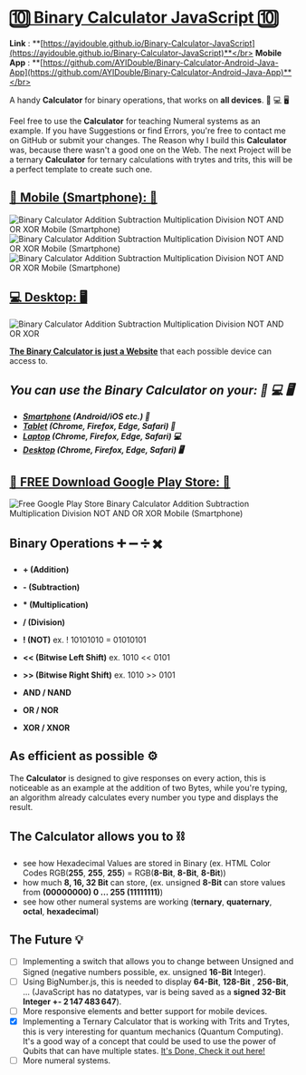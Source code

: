 # [🔟 Binary Calculator JavaScript 🔟](https://ayidouble.github.io/Binary-Calculator-JavaScript)

**Link** : **[https://ayidouble.github.io/Binary-Calculator-JavaScript](https://ayidouble.github.io/Binary-Calculator-JavaScript)**</br>
**Mobile App** : **[https://github.com/AYIDouble/Binary-Calculator-Android-Java-App](https://github.com/AYIDouble/Binary-Calculator-Android-Java-App)**</br>

A handy **Calculator** for binary operations, that works on **all devices**. 📱 💻 🖥

Feel free to use the **Calculator** for teaching Numeral systems as an example.
If you have Suggestions or find Errors, you're free to contact me on GitHub or submit your changes.
The Reason why I build this **Calculator** was, because there wasn't a good one on the Web.
The next Project will be a ternary **Calculator** for ternary calculations with trytes and trits,
this will be a perfect template to create such one.
## [📱 Mobile (Smartphone): 📱](https://ayidouble.github.io/Binary-Calculator-JavaScript)
![Binary Calculator Addition Subtraction Multiplication Division NOT AND OR XOR Mobile (Smartphone)](Images/Binary-Calculator-v1-Mobile-Image.png)
![Binary Calculator Addition Subtraction Multiplication Division NOT AND OR XOR Mobile (Smartphone)](Images/Binary-Calculator-Android_1.png)
![Binary Calculator Addition Subtraction Multiplication Division NOT AND OR XOR Mobile (Smartphone)](Images/Binary-Calculator-Android_2.png)

## [💻 Desktop: 🖥](https://ayidouble.github.io/Binary-Calculator-JavaScript)
![Binary Calculator Addition Subtraction Multiplication Division NOT AND OR XOR](Images/Binary-Calculator-v1-Image.png)

**[The Binary Calculator is just a Website](https://ayidouble.github.io/Binary-Calculator-JavaScript)** that each possible device can access to.</br>
## ***You can use the Binary Calculator on your: 📱 💻 🖥***
- ***[Smartphone](https://ayidouble.github.io/Binary-Calculator-JavaScript) (Android/iOS etc.) 📱***
- ***[Tablet](https://ayidouble.github.io/Binary-Calculator-JavaScript) (Chrome, Firefox, Edge, Safari) 📱***
- ***[Laptop](https://ayidouble.github.io/Binary-Calculator-JavaScript) (Chrome, Firefox, Edge, Safari) 💻***
- ***[Desktop](https://ayidouble.github.io/Binary-Calculator-JavaScript) (Chrome, Firefox, Edge, Safari) 🖥***


## [📱 FREE Download Google Play Store: 📱](https://play.google.com/store/apps/details?id=com.binarycalculator.ayidouble.binarycalculator.app)
![Free Google Play Store Binary Calculator Addition Subtraction Multiplication Division NOT AND OR XOR Mobile (Smartphone)](Images/Binary-Calculator-Google-Play.png)

## Binary Operations ➕ ➖ ➗ ✖️

- **\+ (Addition)**
- **\- (Subtraction)**
- **\* (Multiplication)**
- **\/ (Division)**

- **! (NOT)** ex. ! 10101010 = 01010101
- **<< (Bitwise Left Shift)** ex. 1010 << 0101
- **\>\> (Bitwise Right Shift)** ex. 1010 >> 0101

- **AND / NAND**
- **OR / NOR**
- **XOR / XNOR**

## As efficient as possible ⚙️

The **Calculator** is designed to give responses on every action,
this is noticeable as an example at the addition of two Bytes,
while you're typing, an algorithm already calculates every number you type and displays the result.

## The Calculator allows you to ⛓

- see how Hexadecimal Values are stored in Binary (ex. HTML Color Codes RGB(**255**, **255**, **255**) = RGB(**8-Bit**, **8-Bit**, **8-Bit**))
- how much **8, 16, 32 Bit** can store, (ex. unsigned **8-Bit** can store values from **(00000000) 0 ... 255 (11111111)**)
- see how other numeral systems are working (**ternary**, **quaternary**, **octal**, **hexadecimal**)

## The Future 💡

- [ ] Implementing a switch that allows you to change between Unsigned and Signed (negative numbers possible, ex. unsigned **16-Bit** Integer).
- [ ] Using BigNumber.js, this is needed to display **64-Bit**, **128-Bit** , **256-Bit**, ... (JavaScript has no datatypes, var is being saved as a **signed 32-Bit Integer +- 2 147 483 647**).
- [ ] More responsive elements and better support for mobile devices.
- [x] Implementing a Ternary Calculator that is working with Trits and Trytes, this is very interesting for quantum mechanics (Quantum Computing). It's a good way of a concept that could be used to use the power of Qubits that can have multiple states. [It's Done, Check it out here!](https://github.com/AYIDouble/Trinary-Calculator-JavaScript)
- [ ] More numeral systems.
